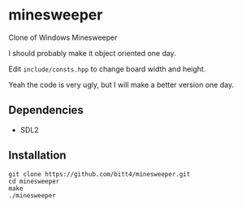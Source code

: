 # minesweeper

Clone of Windows Minesweeper

I should probably make it object oriented one day.

Edit `include/consts.hpp` to change board width and height.

Yeah the code is very ugly, but I will make a better version one day.

## Dependencies
 - SDL2

## Installation
```
git clone https://github.com/bitt4/minesweeper.git
cd minesweeper
make
./minesweeper
```
